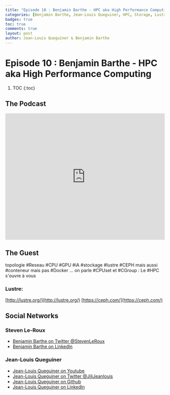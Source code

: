 ```yaml
---
title: "Episode 10 : Benjamin Barthe - HPC aka High Performance Computing "
categories: [Benjamin Barthe, Jean-Louis Queguiner, HPC, Storage, Lustre, CEPH]
badges: true
toc: true
comments: true
layout: post
author: Jean-Louis Queguiner & Benjamin Barthe
---
```

# Episode 10 : Benjamin Barthe - HPC aka High Performance Computing 

1. TOC
{:toc}

## The Podcast

<iframe src="https://widget.spreaker.com/player?episode_id=16391681&theme=light&autoplay=false&playlist=false&cover_image_url=https%3A%2F%2Fd3wo5wojvuv7l.cloudfront.net%2Fimages.spreaker.com%2Foriginal%2F7a3995c37bb49670550a292596744393.jpg" width="100%" height="400px" frameborder="0"></iframe>

## The Guest
topologie #Reseau #CPU #GPU #iA #stockage #lustre #CEPH mais aussi #conteneur mais pas #Docker ... on parle #CPUset et #CGroup : Le #HPC s'ouvre à vous


### Lustre:
[http://lustre.org/](http://lustre.org/)
[https://ceph.com/](https://ceph.com/)

## Social Networks

### Steven Le-Roux
- [Benjamin Barthe on Twitter @StevenLeRoux](https://twitter.com/b4mb0u)
- [Benjamin Barthe on LinkedIn](https://www.linkedin.com/in/benjamin-barthe-48a30aba/)

### Jean-Louis Queguiner
- [Jean-Louis Queguiner on Youtube](https://www.youtube.com/channel/UCVso5UVvQeGAuwbksmA95iA)
- [Jean-Louis Queguiner on Twitter @JiliJeanlouis](https://twitter.com/JiliJeanlouis)
- [Jean-Louis Queguiner on Github](https://github.com/jqueguiner)
- [Jean-Louis Queguiner on LinkedIn](https://fr.linkedin.com/in/jlqueguiner)
